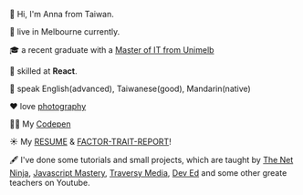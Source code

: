 👋 Hi, I'm Anna from Taiwan.

:round_pushpin: live in Melbourne currently.

🎓 a recent graduate with a [Master of IT from Unimelb](/Document.pdf)

:ninja: skilled at **React**. 

👩 speak English(advanced), Taiwanese(good), Mandarin(native)

:heart: love [photography](https://lightroom.app.link/FtABlusKbsb)

👩‍💻 My [Codepen](https://codepen.io/anna625)

☀️ My [RESUME](/anna-resume-doc.pdf) & [FACTOR-TRAIT-REPORT](/factor-trait-report_hanfang-cheng.pdf)!



🖋 I've done some tutorials and small projects, which are taught by [The Net Ninja](https://www.youtube.com/c/TheNetNinja), [Javascript Mastery](https://www.youtube.com/c/JavaScriptMastery), [Traversy Media](https://www.youtube.com/c/TraversyMedia), [Dev Ed](https://www.youtube.com/c/DevEd) and some other greate teachers on Youtube.



